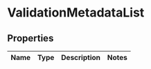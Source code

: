 # ValidationMetadataList

## Properties
Name | Type | Description | Notes
------------ | ------------- | ------------- | -------------

